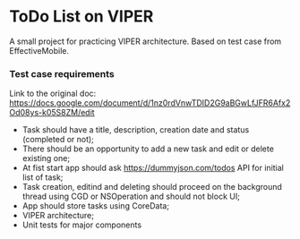 # ToDo List on VIPER
A small project for practicing VIPER architecture. Based on test case from EffectiveMobile.

### Test case requirements
Link to the original doc: https://docs.google.com/document/d/1nz0rdVnwTDID2G9aBGwLfJFR6Afx2Od08ys-k05S8ZM/edit
- Task should have a title, description, creation date and status (completed or not);
- There should be an opportunity to add a new task and edit or delete existing one;
- At fist start app should ask https://dummyjson.com/todos API for initial list of task;
- Task creation, editind and deleting should proceed on the background thread using CGD or NSOperation and should not block UI;
- App should store tasks using CoreData;
- VIPER architecture;
- Unit tests for major components
